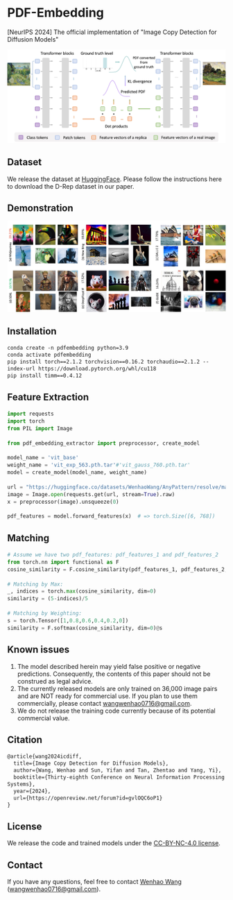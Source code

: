 # PDF-Embedding
[NeurIPS 2024] The official implementation of "Image Copy Detection for Diffusion Models"

![image](https://github.com/WangWenhao0716/PDF-Embedding/blob/main/PDF-Embedding.jpg)


## Dataset

We release the dataset at [HuggingFace](https://huggingface.co/datasets/WenhaoWang/D-Rep). Please follow the instructions here to download the D-Rep dataset in our paper.


## Demonstration

![image](https://github.com/WangWenhao0716/PDF-Embedding/blob/main/match.jpg)


## Installation
```
conda create -n pdfembedding python=3.9
conda activate pdfembedding
pip install torch==2.1.2 torchvision==0.16.2 torchaudio==2.1.2 --index-url https://download.pytorch.org/whl/cu118
pip install timm==0.4.12
```

## Feature Extraction

```python
import requests
import torch
from PIL import Image

from pdf_embedding_extractor import preprocessor, create_model

model_name = 'vit_base'
weight_name = 'vit_exp_563.pth.tar'#'vit_gauss_760.pth.tar'
model = create_model(model_name, weight_name)

url = "https://huggingface.co/datasets/WenhaoWang/AnyPattern/resolve/main/Irises.jpg"
image = Image.open(requests.get(url, stream=True).raw)
x = preprocessor(image).unsqueeze(0)

pdf_features = model.forward_features(x)  # => torch.Size([6, 768])
```

## Matching

```python
# Assume we have two pdf_features: pdf_features_1 and pdf_features_2   => torch.Size([6, 768])
from torch.nn import functional as F
cosine_similarity = F.cosine_similarity(pdf_features_1, pdf_features_2, dim=1) # => torch.Size([6])

# Matching by Max:
_, indices = torch.max(cosine_similarity, dim=0)
similarity = (5-indices)/5

# Matching by Weighting:
s = torch.Tensor([1,0.8,0.6,0.4,0.2,0])
similarity = F.softmax(cosine_similarity, dim=0)@s

```


## Known issues

1. The model described herein may yield false positive or negative predictions. Consequently, the contents of this paper should not be construed as legal advice.
2. The currently released models are only trained on 36,000 image pairs and are NOT ready for commercial use. If you plan to use them commercially, please contact wangwenhao0716@gmail.com.
3. We do not release the training code currently because of its potential commercial value.

## Citation
```
@article{wang2024icdiff,
  title={Image Copy Detection for Diffusion Models},
  author={Wang, Wenhao and Sun, Yifan and Tan, Zhentao and Yang, Yi},
  booktitle={Thirty-eighth Conference on Neural Information Processing Systems},
  year={2024},
  url={https://openreview.net/forum?id=gvlOQC6oP1}
}

```

## License

We release the code and trained models under the [CC-BY-NC-4.0 license](https://creativecommons.org/licenses/by-nc/4.0/deed.en). 

## Contact

If you have any questions, feel free to contact [Wenhao Wang](https://wangwenhao0716.github.io/) (wangwenhao0716@gmail.com).




